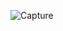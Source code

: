 ![Capture](https://user-images.githubusercontent.com/7897103/172030832-9bb0d506-8c43-4aa8-aa55-fc20e600fc74.PNG)
